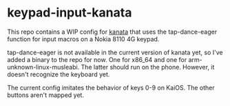 # keypad-input-kanata
This repo contains a WIP config for [kanata](https://github.com/jtroo/kanata) that uses the tap-dance-eager function for input macros on a Nokia 8110 4G keypad.

tap-dance-eager is not available in the current version of kanata yet, so I've
added a binary to the repo for now. One for x86_64 and one for
arm-unknown-linux-musleabi. The latter should run on the phone. However, it
doesn't recognize the keyboard yet.

The current config imitates the behavior of keys 0-9 on KaiOS. The other buttons
aren't mapped yet.

